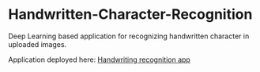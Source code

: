 # Handwritten-Character-Recognition
Deep Learning based application for recognizing handwritten character in uploaded images.


Application deployed here: [Handwriting recognition app](https://handwriting-recognition-flask.herokuapp.com/)
